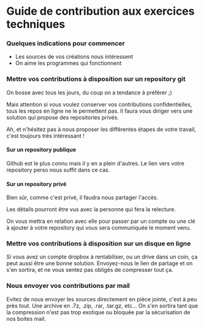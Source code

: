 # Guide de contribution aux exercices techniques

### Quelques indications pour commencer

- Les sources de vos créations nous intéressent
- On aime les programmes qui fonctionnent

### Mettre vos contributions à disposition sur un repository git

On bosse avec tous les jours, du coup on a tendance à préférer ;)

Mais attention si vous voulez conserver vos contributions confidentielles, tous les repos en ligne ne le permettent pas.
Il faura vous diriger vers une solution qui propose des repositories privés.

Ah, et n'hésitez pas à nous proposer les différentes étapes de votre travail, c'est toujours très intéressant !

#### Sur un repository publique

Github est le plus connu mais il y en a plein d'autres. Le lien vers votre repository perso nous suffit dans ce cas. 

#### Sur un repository privé

Bien sûr, comme c'est privé, il faudra nous partager l'accès. 

Les détails pourront être vus avec la personne qui fera la relecture. 

On vous mettra en relation avec elle pour passer par un compte ou une clé à ajouter à votre repository qui vous sera communiquée le moment venu.

### Mettre vos contributions à disposition sur un disque en ligne

Si vous avez un compte dropbox à rentabiliser, ou un drive dans un coin, ça peut aussi être une bonne solution.
Envoyez-nous le lien de partage et on s'en sortira, et ne vous sentez pas obligés de compresser tout ça.

### Nous envoyer vos contributions par mail

Evitez de nous envoyer les sources directement en pièce jointe, c'est à peu près tout.
Une archive en .7z, .zip, .rar, .tar.gz, etc... 
On s'en sortira tant que la compression n'est pas trop exotique ou bloquée par la sécurisation de nos boites mail. 
